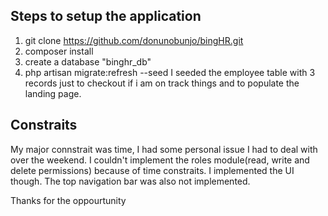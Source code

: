 
## Steps to setup the application

1. git clone https://github.com/donunobunjo/bingHR.git
2. composer install
3. create a database "binghr_db"
4.  php artisan migrate:refresh --seed
I seeded the employee table with 3 records just to checkout if i am on track things and to populate the landing page.

## Constraits

My major connstrait was time, I had some personal issue I had to deal with over the weekend. I couldn't implement the roles module(read, write and delete permissions) because of time constraits. I implemented the UI though. The top navigation bar was also not implemented.


Thanks for the oppourtunity